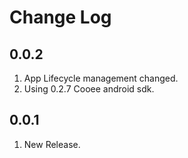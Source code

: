 # Change Log

## 0.0.2

1. App Lifecycle management changed.
2. Using 0.2.7 Cooee android sdk.

## 0.0.1

1. New Release.

